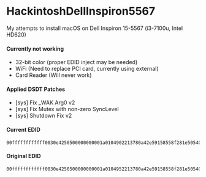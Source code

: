 # HackintoshDellInspiron5567
My attempts to install macOS on Dell Inspiron 15-5567 (i3-7100u, Intel HD620)

#### Currently not working
- 32-bit color (proper EDID inject may be needed)
- WiFi (Need to replace PCI card, currently using external)
- Card Reader (Will never work)

#### Applied DSDT Patches
- [sys] Fix _WAK Arg0 v2
- [sys] Fix Mutex with non-zero SyncLevel
- [sys] Shutdown Fix v2

#### Current EDID
```
00ffffffffffff0030e4250500000000001a0104902213780a42e59158558f281e505400000001010101010101010101010101010101d01d56f4500016303020350058c21000001ad91756f4500016303020350058c21000001a000000fe004839374831803135365748550a0000000000004131940010000009010a20200092
```

#### Original EDID
```
00ffffffffffff0030e4250500000000001a0104952213780a42e59158558f281e505400000001010101010101010101010101010101d01d56f4500016303020350058c21000001ad91756f4500016303020350058c21000001a000000fe004839374831803135365748550a0000000000004131940010000009010a2020008d
```
